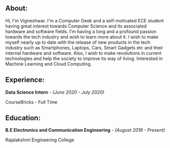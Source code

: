 ## About:

Hi, I'm Vigneshwar. I'm a Computer Geek and a self-motivated ECE student having great interest towards Computer Science and its associated hardware and software fields. I'm having a long and a profound passion towards the tech industry and wish to learn more about it. I wish to make myself nearly up to date with the release of new products in the tech industry such as Smartphones, Laptops, Cars, Smart Gadgets etc and their internal hardware and software. Also, I wish to make revolutions in current technologies and help the society to improve its way of living. Interested in Machine Learning and Cloud Computing.


## Experience:

**Data Science Intern** - *(June 2020 - July 2020)*

CourseBricks - Full Time

## Education:

**B.E Electronics and Communication Engineering** - *(August 2018 - Present)*

Rajalakshmi Engineering College 

